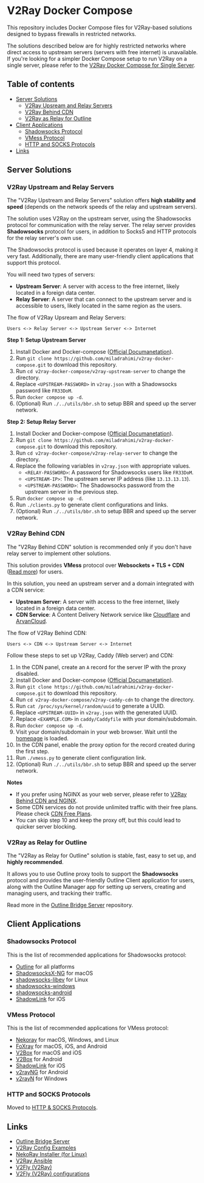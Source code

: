 # V2Ray Docker Compose

This repository includes Docker Compose files for V2Ray-based solutions designed to bypass firewalls in restricted networks.

The solutions described below are for highly restricted networks where direct access to upstream servers (servers with free internet) is unavailable.
If you're looking for a simpler Docker Compose setup to run V2Ray on a single server, please refer to the [V2Ray Docker Compose for Single Server](docs/V2RAY_SINGLE.md).

## Table of contents

  * [Server Solutions](#server-solutions)
    * [V2Ray Upsream and Relay Servers](#v2ray-upstream-and-relay-servers)
    * [V2Ray Behind CDN](#v2ray-behind-cdn)
    * [V2Ray as Relay for Outline](#v2ray-as-relay-for-outline)
  * [Client Applications](#client-applications)
    * [Shadowsocks Protocol](#shadowsocks-protocol)
    * [VMess Protocol](#vmess-protocol)
    * [HTTP and SOCKS Protocols](#http-and-socks-protocols)
  * [Links](#links)

## Server Solutions

### V2Ray Upstream and Relay Servers

The "V2Ray Upstream and Relay Servers" solution offers **high stability and speed** (depends on the network speeds of the relay and upstream servers).

The solution uses V2Ray on the upstream server, using the Shadowsocks protocol for communication with the relay server.
The relay server provides **Shadowsocks** protocol for users, in addition to Socks5 and HTTP protocols for the relay server's own use.

The Shadowsocks protocol is used because it operates on layer 4, making it very fast.
Additionally, there are many user-friendly client applications that support this protocol.

You will need two types of servers:
* **Upstream Server**: A server with access to the free internet, likely located in a foreign data center.
* **Relay Server**: A server that can connect to the upstream server and is accessible to users, likely located in the same region as the users.

The flow of V2Ray Upsream and Relay Servers:

```
Users <-> Relay Server <-> Upstream Server <-> Internet
```

**Step 1: Setup Upstream Server**

1. Install Docker and Docker-compose ([Official Documanetation](https://docs.docker.com/engine/install/#supported-platforms)).
1. Run `git clone https://github.com/miladrahimi/v2ray-docker-compose.git` to download this repository.
1. Run `cd v2ray-docker-compose/v2ray-upstream-server` to change the directory.
1. Replace `<UPSTREAM-PASSWORD>` in `v2ray.json` with a Shadowsocks password like `FR33DoM`.
1. Run `docker compose up -d`.
1. (Optional) Run `./../utils/bbr.sh` to setup BBR and speed up the server network.

**Step 2: Setup Relay Server**

1. Install Docker and Docker-compose ([Official Documanetation](https://docs.docker.com/engine/install/#supported-platforms)).
1. Run `git clone https://github.com/miladrahimi/v2ray-docker-compose.git` to download this repository.
1. Run `cd v2ray-docker-compose/v2ray-relay-server` to change the directory.
1. Replace the following variables in `v2ray.json` with appropriate values.
    * `<RELAY-PASSWORD>`: A password for Shadowsocks users like `FR33DoM`.
    * `<UPSTREAM-IP>`: The upstream server IP address (like `13.13.13.13`).
    * `<UPSTREAM-PASSWORD>`: The Shadowsocks password from the upstream server in the previous step.
1. Run `docker compose up -d`.
1. Run `./clients.py` to generate client configurations and links.
1. (Optional) Run `./../utils/bbr.sh` to setup BBR and speed up the server network.

### V2Ray Behind CDN

The "V2Ray Behind CDN" solution is recommended only if you don't have relay server to implement other solutions.

This solution provides **VMess** protocol over **Websockets + TLS + CDN** ([Read more](https://guide.v2fly.org/en_US/advanced/wss_and_web.html)) for users.

In this solution, you need an upstream server and a domain integrated with a CDN service:
* **Upstream Server**: A server with access to the free internet, likely located in a foreign data center.
* **CDN Service**: A Content Delivery Network service like [Cloudflare](//cloudflare.com) and [ArvanCloud](//arvancloud.ir).

The flow of V2Ray Behind CDN:

```
Users <-> CDN <-> Upstream Server <-> Internet
```

Follow these steps to set up V2Ray, Caddy (Web server) and CDN:

1. In the CDN panel, create an `A` record for the server IP with the proxy disabled.
1. Install Docker and Docker-compose ([Official Documanetation](https://docs.docker.com/engine/install/#supported-platforms)).
1. Run `git clone https://github.com/miladrahimi/v2ray-docker-compose.git` to download this repository.
1. Run `cd v2ray-docker-compose/v2ray-caddy-cdn` to change the directory.
1. Run `cat /proc/sys/kernel/random/uuid` to generate a UUID.
1. Replace `<UPSTREAM-UUID>` in `v2ray.json` with the generated UUID.
1. Replace `<EXAMPLE.COM>` in `caddy/Caddyfile` with your domain/subdomain.
1. Run `docker compose up -d`.
1. Visit your domain/subdomain in your web browser.
   Wait until the [homepage](https://github.com/miladrahimi/v2ray-docker-compose/blob/master/v2ray-caddy-cdn/caddy/web/index.html) is loaded.
1. In the CDN panel, enable the proxy option for the record created during the first step.
1. Run `./vmess.py` to generate client configuration link.
1. (Optional) Run `./../utils/bbr.sh` to setup BBR and speed up the server network.

**Notes**

- If you prefer using NGINX as your web server, please refer to [V2Ray Behind CDN and NGINX](docs/V2RAY_NGINX_CDN.md).
- Some CDN services do not provide unlimited traffic with their free plans.
  Please check [CDN Free Plans](https://github.com/miladrahimi/v2ray-docker-compose/discussions/89).
- You can skip step 10 and keep the proxy off, but this could lead to quicker server blocking.

### V2Ray as Relay for Outline

The "V2Ray as Relay for Outline" solution is stable, fast, easy to set up, and **highly recommended**.

It allows you to use Outline proxy tools to support the **Shadowsocks** protocol and provides the user-friendly Outline Client application for users,
along with the Outline Manager app for setting up servers, creating and managing users, and tracking their traffic.

Read more in the [Outline Bridge Server](https://github.com/miladrahimi/outline-bridge-server) repository.

## Client Applications

### Shadowsocks Protocol

This is the list of recommended applications for Shadowsocks protocol:

* [Outline](https://getoutline.org/get-started/#step-3) for all platforms
* [ShadowsocksX-NG](https://github.com/shadowsocks/ShadowsocksX-NG/releases) for macOS
* [shadowsocks-libev](https://github.com/shadowsocks/shadowsocks-libev) for Linux
* [shadowsocks-windows](https://github.com/shadowsocks/shadowsocks-windows/releases)
* [shadowsocks-android](https://github.com/shadowsocks/shadowsocks-android/releases)
* [ShadowLink](https://apps.apple.com/us/app/shadowlink-shadowsocks-vpn/id1439686518) for iOS

### VMess Protocol

This is the list of recommended applications for VMess protocol:

* [Nekoray](https://github.com/MatsuriDayo/nekoray/releases) for macOS, Windows, and Linux
* [FoXray](https://foxray.org/#download) for macOS, iOS, and Android
* [V2Box](https://apps.apple.com/us/app/v2box-v2ray-client/id6446814690) for macOS and iOS
* [V2Box](https://play.google.com/store/apps/details?id=dev.hexasoftware.v2box) for Android
* [ShadowLink](https://apps.apple.com/us/app/shadowlink-shadowsocks-vpn/id1439686518) for iOS
* [v2rayNG](https://github.com/2dust/v2rayNG) for Android
* [v2rayN](https://github.com/2dust/v2rayN/releases) for Windows

### HTTP and SOCKS Protocols

Moved to [HTTP & SOCKS Protocols](docs/HTTP_SOCKS.md).

## Links

* [Outline Bridge Server](https://github.com/miladrahimi/outline-bridge-server)
* [V2Ray Config Examples](https://github.com/xesina/v2ray-config-examples)
* [NekoRay Installer (for Linux)](https://github.com/ohmydevops/nekoray-installer)
* [V2Ray Ansible](https://github.com/ohmydevops/v2ray-ansible)
* [V2Fly (V2Ray)](https://www.v2fly.org)
* [V2Fly (V2Ray) configurations](https://guide.v2fly.org)
